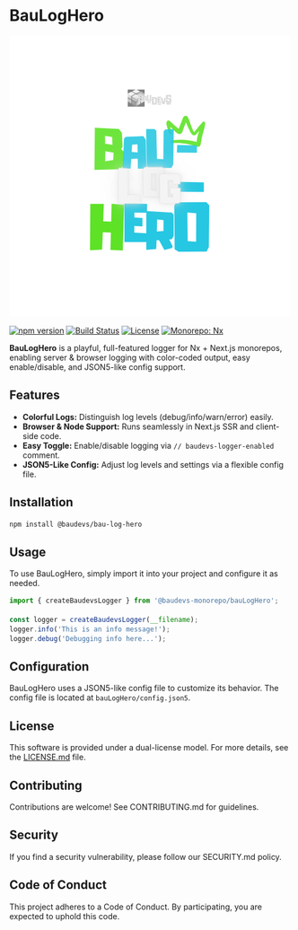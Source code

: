 
# BauLogHero

![BauLogHero Logo](../assets/bauLogHero/BauLogHero.png)

[![npm version](https://img.shields.io/npm/v/@baudevs-monorepo/bauLogHero.svg?style=flat-square)](https://www.npmjs.com/package/@baudevs-monorepo/bauLogHero)
[![Build Status](https://img.shields.io/github/actions/workflow/status/YOUR_GITHUB_USERNAME/baudevs-monorepo/ci.yml?branch=main&style=flat-square)](https://github.com/YOUR_GITHUB_USERNAME/baudevs-monorepo/actions)
[![License](https://img.shields.io/badge/license-CC%20BY--NC%204.0-lightgrey.svg?style=flat-square)](./LICENSE)
[![Monorepo: Nx](https://img.shields.io/badge/monorepo-nx-brightgreen?style=flat-square)](https://nx.dev)

**BauLogHero** is a playful, full-featured logger for Nx + Next.js monorepos, enabling server & browser logging with color-coded output, easy enable/disable, and JSON5-like config support.

## Features

- **Colorful Logs:** Distinguish log levels (debug/info/warn/error) easily.
- **Browser & Node Support:** Runs seamlessly in Next.js SSR and client-side code.
- **Easy Toggle:** Enable/disable logging via `// baudevs-logger-enabled` comment.
- **JSON5-Like Config:** Adjust log levels and settings via a flexible config file.

## Installation

```bash
npm install @baudevs/bau-log-hero
```

## Usage

To use BauLogHero, simply import it into your project and configure it as needed.

```typescript
import { createBaudevsLogger } from '@baudevs-monorepo/bauLogHero';

const logger = createBaudevsLogger(__filename);
logger.info('This is an info message!');
logger.debug('Debugging info here...');
```

## Configuration

BauLogHero uses a JSON5-like config file to customize its behavior. The config file is located at `bauLogHero/config.json5`.

## License

This software is provided under a dual-license model. For more details, see the [LICENSE.md](LICENSE.md) file.

## Contributing

Contributions are welcome! See CONTRIBUTING.md for guidelines.

## Security

If you find a security vulnerability, please follow our SECURITY.md policy.

## Code of Conduct

This project adheres to a Code of Conduct. By participating, you are expected to uphold this code.
